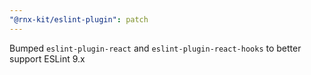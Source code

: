 ```yaml
---
"@rnx-kit/eslint-plugin": patch
---
```


Bumped `eslint-plugin-react` and `eslint-plugin-react-hooks` to better support
ESLint 9.x
